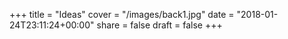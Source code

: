 +++
title = "Ideas"
cover = "/images/back1.jpg"
date = "2018-01-24T23:11:24+00:00"
share = false
draft = false
+++
